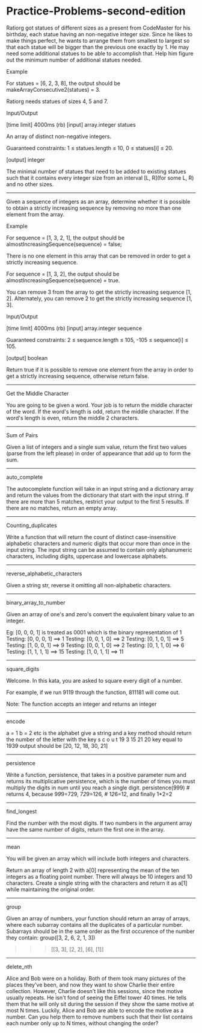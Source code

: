 # Practice-Problems-second-edition

Ratiorg got statues of different sizes as a present from CodeMaster for his birthday, each statue having an non-negative integer size. Since he likes to make things perfect, he wants to arrange them from smallest to largest so that each statue will be bigger than the previous one exactly by 1. He may need some additional statues to be able to accomplish that. Help him figure out the minimum number of additional statues needed.

Example

For statues = [6, 2, 3, 8], the output should be
makeArrayConsecutive2(statues) = 3.

Ratiorg needs statues of sizes 4, 5 and 7.

Input/Output

[time limit] 4000ms (rb)
[input] array.integer statues

An array of distinct non-negative integers.

Guaranteed constraints:
1 ≤ statues.length ≤ 10,
0 ≤ statues[i] ≤ 20.

[output] integer

The minimal number of statues that need to be added to existing statues such that it contains every integer size from an interval [L, R](for some L, R) and no other sizes.

------------------------------------------------------------------------------------------------------------

Given a sequence of integers as an array, determine whether it is possible to obtain a strictly increasing sequence by removing no more than one element from the array.

Example

For sequence = [1, 3, 2, 1], the output should be
almostIncreasingSequence(sequence) = false;

There is no one element in this array that can be removed in order to get a strictly increasing sequence.

For sequence = [1, 3, 2], the output should be
almostIncreasingSequence(sequence) = true.

You can remove 3 from the array to get the strictly increasing sequence [1, 2]. Alternately, you can remove 2 to get the strictly increasing sequence [1, 3].

Input/Output

[time limit] 4000ms (rb)
[input] array.integer sequence

Guaranteed constraints:
2 ≤ sequence.length ≤ 105,
-105 ≤ sequence[i] ≤ 105.

[output] boolean

Return true if it is possible to remove one element from the array in order to get a strictly increasing sequence, otherwise return false.

------------------------------------------------------------------------------------------------------------
Get the Middle Character

You are going to be given a word. Your job is to return the middle character of the word. If the word's length is odd, return the middle character. If the word's length is even, return the middle 2 characters.

------------------------------------------------------------------------------------------------------------
Sum of Pairs

Given a list of integers and a single sum value, return the first two values (parse from the left please) in order of appearance that add up to form the sum.

------------------------------------------------------------------------------------------------------------
auto_complete

The autocomplete function will take in an input string and a dictionary array and return the values from the dictionary that start with the input string. If there are more than 5 matches, restrict your output to the first 5 results. If there are no matches, return an empty array.

------------------------------------------------------------------------------------------------------------

Counting_duplicates

Write a function that will return the count of distinct case-insensitive alphabetic characters and numeric digits that occur more than once in the input string. The input string can be assumed to contain only alphanumeric characters, including digits, uppercase and lowercase alphabets.

------------------------------------------------------------------------------------------------------------
reverse_alphabetic_characters

Given a string str, reverse it omitting all non-alphabetic characters.

------------------------------------------------------------------------------------------------------------

binary_array_to_number

Given an array of one's and zero's convert the equivalent binary value to an integer.

Eg: [0, 0, 0, 1] is treated as 0001 which is the binary representation of 1
Testing: [0, 0, 0, 1] ==> 1
Testing: [0, 0, 1, 0] ==> 2
Testing: [0, 1, 0, 1] ==> 5
Testing: [1, 0, 0, 1] ==> 9
Testing: [0, 0, 1, 0] ==> 2
Testing: [0, 1, 1, 0] ==> 6
Testing: [1, 1, 1, 1] ==> 15
Testing: [1, 0, 1, 1] ==> 11

------------------------------------------------------------------------------------------------------------

square_digits


Welcome. In this kata, you are asked to square every digit of a number.

For example, if we run 9119 through the function, 811181 will come out.

Note: The function accepts an integer and returns an integer


------------------------------------------------------------------------------------------------------------

encode

a = 1 b = 2 etc is the alphabet
give a string and a key
method should return the number of the letter with the key
 s  c  o  u  t
19  3 15 21 20
key equal to 1939
output should be [20, 12, 18, 30, 21]

------------------------------------------------------------------------------------------------------------


persistence

Write a function, persistence, that takes in a positive parameter num and returns its multiplicative persistence, which is the number of times you must multiply the digits in num until you reach a single digit.
persistence(999) # returns 4, because 9*9*9=729, 7*2*9=126,
                  # 1*2*6=12, and finally 1*2=2


------------------------------------------------------------------------------------------------------------

find_longest

Find the number with the most digits.
If two numbers in the argument array have the same number of digits, return the first one in the array.

------------------------------------------------------------------------------------------------------------

mean

You will be given an array which will include both integers and characters.

Return an array of length 2 with a[0] representing the mean of the ten integers as a floating point number. There will always be 10 integers and 10 characters. Create a single string with the characters and return it as a[1] while maintaining the original order.

------------------------------------------------------------------------------------------------------------

group

Given an array of numbers, your function should return an array of arrays, where each subarray contains all the duplicates of a particular number. Subarrays should be in the same order as the first occurence of the number they contain:
group([3, 2, 6, 2, 1, 3])
>>> [[3, 3], [2, 2], [6], [1]]

------------------------------------------------------------------------------------------------------------

delete_nth

Alice and Bob were on a holiday. Both of them took many pictures of the places they've been, and now they want to show Charlie their entire collection. However, Charlie doesn't like this sessions, since the motive usually repeats. He isn't fond of seeing the Eiffel tower 40 times. He tells them that he will only sit during the session if they show the same motive at most N times. Luckily, Alice and Bob are able to encode the motive as a number. Can you help them to remove numbers such that their list contains each number only up to N times, without changing the order?






